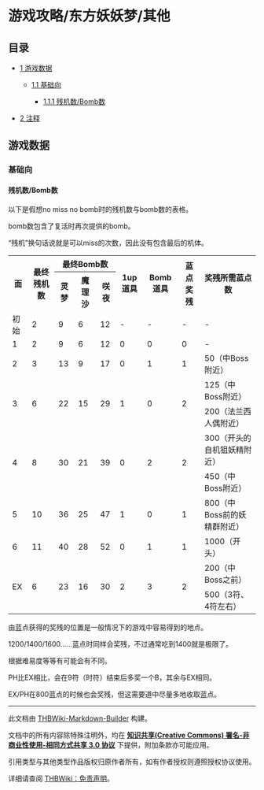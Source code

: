 # 游戏攻略/东方妖妖梦/其他

<!-- source html: G:\repos\THBWiki-Markdown-Builder\THBWikiMarkdown\Temp\main\a\a8\ns0%3A%E6%B8%B8%E6%88%8F%E6%94%BB%E7%95%A5%2F%E4%B8%9C%E6%96%B9%E5%A6%96%E5%A6%96%E6%A2%A6%2F%E5%85%B6%E4%BB%96.html -->




## 目录

- [1 游戏数据](#游戏数据)

  - [1.1 基础向](#基础向)

    - [1.1.1 残机数/Bomb数](#残机数/Bomb数)






- [2 注释](#注释)





## 游戏数据

### 基础向

#### 残机数/Bomb数

  
以下是假想no miss no bomb时的残机数与bomb数的表格。  

bomb数包含了复活时再次提供的bomb。  

“残机”换句话说就是可以miss的次数，因此没有包含最后的机体。
  



<table>

<tbody><tr>
<th rowspan="2">面</th>
<th rowspan="2">最终残机数</th>
<th colspan="3">最终Bomb数</th>
<th rowspan="2">1up道具</th>
<th rowspan="2">Bomb道具</th>
<th rowspan="2">蓝点奖残</th>
<th rowspan="2">奖残所需蓝点数
</th></tr>
<tr>
<th>灵梦</th>
<th>魔理沙</th>
<th>咲夜
</th></tr>
<tr>
<td>初始</td>
<td>2</td>
<td>9</td>
<td>6</td>
<td>12</td>
<td>-</td>
<td>-</td>
<td>-</td>
<td>-
</td></tr>
<tr>
<td>1</td>
<td>2</td>
<td>9</td>
<td>6</td>
<td>12</td>
<td>0</td>
<td>0</td>
<td>0</td>
<td>-
</td></tr>
<tr>
<td>2</td>
<td>3</td>
<td>13</td>
<td>9</td>
<td>17</td>
<td>0</td>
<td>1</td>
<td>1</td>
<td>50（中Boss附近）
</td></tr>
<tr>
<td rowspan="2">3</td>
<td rowspan="2">6</td>
<td rowspan="2">22</td>
<td rowspan="2">15</td>
<td rowspan="2">29</td>
<td rowspan="2">1</td>
<td rowspan="2">0</td>
<td rowspan="2">2</td>
<td>125（中Boss附近）
</td></tr>
<tr>
<td>200（法兰西人偶附近）
</td></tr>
<tr>
<td rowspan="2">4</td>
<td rowspan="2">8</td>
<td rowspan="2">30</td>
<td rowspan="2">21</td>
<td rowspan="2">39</td>
<td rowspan="2">0</td>
<td rowspan="2">2</td>
<td rowspan="2">2</td>
<td>300（开头的自机狙妖精附近）
</td></tr>
<tr>
<td>450（中Boss附近）
</td></tr>
<tr>
<td>5</td>
<td>10</td>
<td>36</td>
<td>25</td>
<td>47</td>
<td>1</td>
<td>0</td>
<td>1</td>
<td>800（中Boss前的妖精群附近）
</td></tr>
<tr>
<td>6</td>
<td>11</td>
<td>40</td>
<td>28</td>
<td>52</td>
<td>0</td>
<td>1</td>
<td>1</td>
<td>1000（开头）
</td></tr>
<tr>
<td rowspan="2">EX</td>
<td rowspan="2">6</td>
<td rowspan="2">23</td>
<td rowspan="2">16</td>
<td rowspan="2">30</td>
<td rowspan="2">2</td>
<td rowspan="2">3</td>
<td rowspan="2">2</td>
<td>200（中Boss之前）
</td></tr>
<tr>
<td>500（3符、4符左右）
</td></tr></tbody></table>



  
由蓝点获得的奖残的位置是一般情况下的游戏中容易得到的地点。  

1200/1400/1600……蓝点时同样会奖残，不过通常吃到1400就是极限了。  

根据难易度等等有可能会有不同。  

PH比EX相比，会在9符（时符）结束后多奖一个B，其余与EX相同。  

EX/PH在800蓝点的时候也会奖残，但这需要道中尽量多地收取蓝点。
  








---

此文档由 [THBWiki-Markdown-Builder](https://github.com/Delsin-Yu/THBWiki-Markdown-Builder) 构建。

文档中的所有内容除特殊注明外，均在 [**知识共享(Creative Commons) 署名-非商业性使用-相同方式共享 3.0 协议**](https://creativecommons.org/licenses/by-sa/3.0/deed.zh-hans) 下提供，附加条款亦可能应用。

引用类型与其他类型作品版权归原作者所有，如有作者授权则遵照授权协议使用。

详细请查阅 [THBWiki：免责声明](https://thbwiki.cc/THBWiki:%E5%85%8D%E8%B4%A3%E5%A3%B0%E6%98%8E)。

